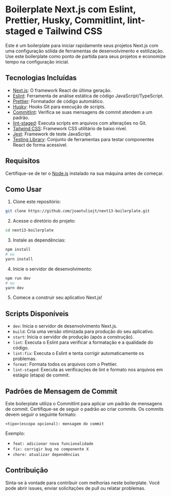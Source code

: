 # Boilerplate Next.js com Eslint, Prettier, Husky, Commitlint, lint-staged e Tailwind CSS

Este é um boilerplate para iniciar rapidamente seus projetos Next.js com uma configuração sólida de ferramentas de desenvolvimento e estilização. Use este boilerplate como ponto de partida para seus projetos e economize tempo na configuração inicial.

## Tecnologias Incluídas

- [Next.js](https://nextjs.org/): O framework React de última geração.
- [Eslint](https://eslint.org/): Ferramenta de análise estática de código JavaScript/TypeScript.
- [Prettier](https://prettier.io/): Formatador de código automático.
- [Husky](https://typicode.github.io/husky/): Hooks Git para execução de scripts.
- [Commitlint](https://commitlint.js.org/): Verifica se suas mensagens de commit atendem a um padrão.
- [lint-staged](https://github.com/okonet/lint-staged): Executa scripts em arquivos com alterações no Git.
- [Tailwind CSS](https://tailwindcss.com/): Framework CSS utilitário de baixo nível.
- [Jest](https://jestjs.io/): Framework de teste JavaScript.
- [Testing Library](https://testing-library.com/): Conjunto de ferramentas para testar componentes React de forma acessível.

## Requisitos

Certifique-se de ter o [Node.js](https://nodejs.org/) instalado na sua máquina antes de começar.

## Como Usar

1. Clone este repositório:

```bash
git clone https://github.com/joaotuliojt/next13-boilerplate.git
```

2. Acesse o diretório do projeto:

```bash
cd next13-boilerplate
```

3. Instale as dependências:

```bash
npm install
# ou
yarn install
```

4. Inicie o servidor de desenvolvimento:

```bash
npm run dev
# ou
yarn dev
```

5. Comece a construir seu aplicativo Next.js!

## Scripts Disponíveis

- `dev`: Inicia o servidor de desenvolvimento Next.js.
- `build`: Cria uma versão otimizada para produção do seu aplicativo.
- `start`: Inicia o servidor de produção (após a construção).
- `lint`: Executa o Eslint para verificar a formatação e a qualidade do código.
- `lint:fix`: Executa o Eslint e tenta corrigir automaticamente os problemas.
- `format`: Formata todos os arquivos com o Prettier.
- `lint-staged`: Executa as verificações de lint e formato nos arquivos em estágio (etapa) de commit.

## Padrões de Mensagem de Commit

Este boilerplate utiliza o Commitlint para aplicar um padrão de mensagens de commit. Certifique-se de seguir o padrão ao criar commits. Os commits devem seguir o seguinte formato:

```
<tipo>(escopo opcional): mensagem do commit
```

Exemplo:

- `feat: adicionar nova funcionalidade`
- `fix: corrigir bug no componente X`
- `chore: atualizar dependências`

## Contribuição

Sinta-se à vontade para contribuir com melhorias neste boilerplate. Você pode abrir issues, enviar solicitações de pull ou relatar problemas.